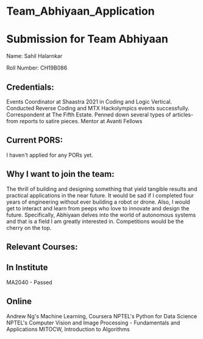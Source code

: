 # Team_Abhiyaan_Application

Submission for Team Abhiyaan
============================

Name:
Sahil Halarnkar

Roll Number:
CH19B086

Credentials:
------------
Events Coordinator at Shaastra 2021 in Coding and Logic Vertical. Conducted Reverse Coding and MTX Hackolympics events successfully.
Correspondent at The Fifth Estate. Penned down several types of articles- from reports to satire pieces.
Mentor at Avanti Fellows

Current PORS:
------------
I haven't applied for any PORs yet.

Why I want to join the team:
----------------------------
The thrill of building and designing something that yield tangible results and practical applications in the near future. It would be sad if I completed four years of engineering without ever building a robot or drone. Also, I would get to interact and learn from peeps who love to innovate and design the future. Specifically, Abhiyaan delves into the world of autonomous systems and that is a field I am greatly interested in. Competitions would be the cherry on the top.


Relevant Courses:
--------
In Institute
----------
MA2040 - Passed

Online
-------
Andrew Ng's Machine Learning, Coursera
NPTEL's Python for Data Science
NPTEL's Computer Vision and Image Processing - Fundamentals and Applications
MITOCW, Introduction to Algorithms





